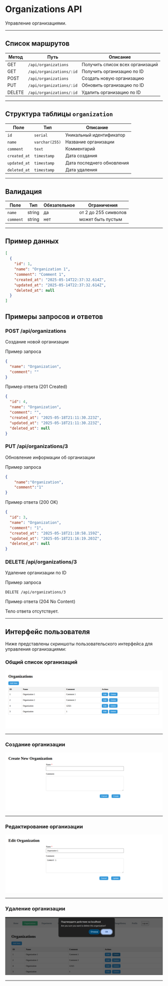 # Organizations API

Управление организациями.

---

## Список маршрутов

| Метод     | Путь                      | Описание                         |
|-----------|---------------------------|----------------------------------|
| GET       | `/api/organizations`      | Получить список всех организаций |
| GET       | `/api/organizations/:id`  | Получить организацию по ID       |
| POST      | `/api/organizations`      | Создать новую организацию        |
| PUT       | `/api/organizations/:id`  | Обновить организацию по ID       |
| DELETE    | `/api/organizations/:id`  | Удалить организацию по ID        |

---

## Структура таблицы `organization`

| Поле            | Тип              | Описание                   |
|-----------------|------------------|----------------------------|
| `id`            | `serial`         | Уникальный идентификатор   |
| `name`          | `varchar(255)`   | Название организации       |
| `comment`       | `text`           | Комментарий                |
| `created_at`    | `timestamp`      | Дата создания              |
| `updated_at`    | `timestamp`      | Дата последнего обновления |
| `deleted_at`    | `timestamp`      | Дата удаления              |

---

## Валидация

| Поле         | Тип       | Обязательное | Ограничения            |
|--------------|-----------|--------------|------------------------|
| `name`       | string    | да           | от 2 до 255 символов   |
| `comment`    | string    | нет          | может быть пустым      |

---

## Пример данных

```json
[
  {
    "id": 1,
    "name": "Organization 1",
    "comment": "Comment 1",
    "created_at": "2025-05-14T22:37:32.614Z",
    "updated_at": "2025-05-14T22:37:32.614Z",
    "deleted_at": null
  }
]
```

## Примеры запросов и ответов

### POST /api/organizations

Создание новой организации

Пример запроса
```json
{
  "name": "Organization",
  "comment": ""
}
```
Пример ответа (201 Created)
```json
{
  "id": 4,
  "name": "Organization",
  "comment": "",
  "created_at": "2025-05-18T21:11:30.223Z",
  "updated_at": "2025-05-18T21:11:30.223Z",
  "deleted_at": null
}
```

### PUT /api/organizations/3

Обновление информации об организации

Пример запроса
```json
{
    "name":"Organization",
    "comment":"1"
}
```
Пример ответа (200 OK)
```json
{
  "id": 3,
  "name": "Organization",
  "comment": "1",
  "created_at": "2025-05-18T21:10:58.159Z",
  "updated_at": "2025-05-18T21:16:19.203Z",
  "deleted_at": null
}
```

### DELETE /api/organizations/3

Удаление организации по ID

Пример запроса

```http
DELETE /api/organizations/3
```

Пример ответа (204 No Content)

Тело ответа отсутствует.

---

## Интерфейс пользователя

Ниже представлены скриншоты пользовательского интерфейса для управления организациями:

### Общий список организаций

![Список организаций](../public/images/organizations-list.png)

---

### Создание организации

![Создание организации](../public/images/organizations-create.png)

---

### Редактирование организации

![Редактирование организации](../public/images/organizations-edit.png)

---

### Удаление организации

![Удаление организации](../public/images/organizations-delete.png)

---
